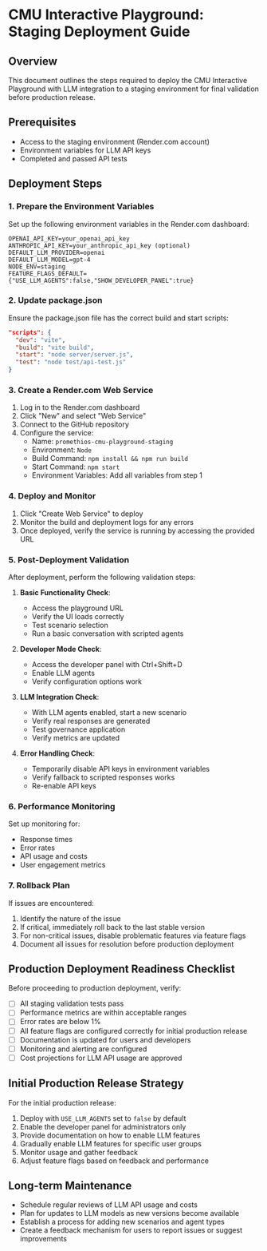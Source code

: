 # CMU Interactive Playground: Staging Deployment Guide

## Overview

This document outlines the steps required to deploy the CMU Interactive Playground with LLM integration to a staging environment for final validation before production release.

## Prerequisites

- Access to the staging environment (Render.com account)
- Environment variables for LLM API keys
- Completed and passed API tests

## Deployment Steps

### 1. Prepare the Environment Variables

Set up the following environment variables in the Render.com dashboard:

```
OPENAI_API_KEY=your_openai_api_key
ANTHROPIC_API_KEY=your_anthropic_api_key (optional)
DEFAULT_LLM_PROVIDER=openai
DEFAULT_LLM_MODEL=gpt-4
NODE_ENV=staging
FEATURE_FLAGS_DEFAULT={"USE_LLM_AGENTS":false,"SHOW_DEVELOPER_PANEL":true}
```

### 2. Update package.json

Ensure the package.json file has the correct build and start scripts:

```json
"scripts": {
  "dev": "vite",
  "build": "vite build",
  "start": "node server/server.js",
  "test": "node test/api-test.js"
}
```

### 3. Create a Render.com Web Service

1. Log in to the Render.com dashboard
2. Click "New" and select "Web Service"
3. Connect to the GitHub repository
4. Configure the service:
   - Name: `promethios-cmu-playground-staging`
   - Environment: `Node`
   - Build Command: `npm install && npm run build`
   - Start Command: `npm start`
   - Environment Variables: Add all variables from step 1

### 4. Deploy and Monitor

1. Click "Create Web Service" to deploy
2. Monitor the build and deployment logs for any errors
3. Once deployed, verify the service is running by accessing the provided URL

### 5. Post-Deployment Validation

After deployment, perform the following validation steps:

1. **Basic Functionality Check**:
   - Access the playground URL
   - Verify the UI loads correctly
   - Test scenario selection
   - Run a basic conversation with scripted agents

2. **Developer Mode Check**:
   - Access the developer panel with Ctrl+Shift+D
   - Enable LLM agents
   - Verify configuration options work

3. **LLM Integration Check**:
   - With LLM agents enabled, start a new scenario
   - Verify real responses are generated
   - Test governance application
   - Verify metrics are updated

4. **Error Handling Check**:
   - Temporarily disable API keys in environment variables
   - Verify fallback to scripted responses works
   - Re-enable API keys

### 6. Performance Monitoring

Set up monitoring for:
- Response times
- Error rates
- API usage and costs
- User engagement metrics

### 7. Rollback Plan

If issues are encountered:
1. Identify the nature of the issue
2. If critical, immediately roll back to the last stable version
3. For non-critical issues, disable problematic features via feature flags
4. Document all issues for resolution before production deployment

## Production Deployment Readiness Checklist

Before proceeding to production deployment, verify:

- [ ] All staging validation tests pass
- [ ] Performance metrics are within acceptable ranges
- [ ] Error rates are below 1%
- [ ] All feature flags are configured correctly for initial production release
- [ ] Documentation is updated for users and developers
- [ ] Monitoring and alerting are configured
- [ ] Cost projections for LLM API usage are approved

## Initial Production Release Strategy

For the initial production release:

1. Deploy with `USE_LLM_AGENTS` set to `false` by default
2. Enable the developer panel for administrators only
3. Provide documentation on how to enable LLM features
4. Gradually enable LLM features for specific user groups
5. Monitor usage and gather feedback
6. Adjust feature flags based on feedback and performance

## Long-term Maintenance

- Schedule regular reviews of LLM API usage and costs
- Plan for updates to LLM models as new versions become available
- Establish a process for adding new scenarios and agent types
- Create a feedback mechanism for users to report issues or suggest improvements
